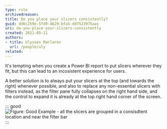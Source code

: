 ```yaml
---
type: rule
archivedreason:
title: Do you place your slicers consistently?
guid: dd6c259e-5fd9-4629-bfa5-dd7523975aac
uri: do-you-place-your-slicers-consistently
created: 2021-05-11
authors: 
- title: Ulysses Maclaren
  url: /people/uly
related:
---
```

It's tempting when you create a Power BI report to put slicers wherever they fit, but this can lead to an incosistent experience for users.

<!--endintro-->

A better solution is to always put your slicers at the top (and towards the right) whenever possible, and also to replace any non-essential slicers with filters instead, as the filter pane fully collapses on the right hand side, and the control to expand it is already at the top right hand corner of the screen.

::: good
![Figure: Good Example - all the slicers are grouped in a consisdtent location and near the filter bar](PowerBIGroupedFilters.jpg)
:::
